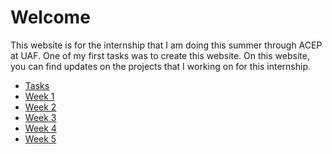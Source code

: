 # Welcome

This website is for the internship that I am doing this summer through ACEP at UAF. One of my first tasks was to create this 
website. On this website, you can find updates on the projects that I working on for this internship.

* [Tasks](http://kjswedberg.github.io/tasks)
* [Week 1](http://kjswedberg.github.io/week1)
* [Week 2](http://kjswedberg.github.io/week2)
* [Week 3](http://kjswedberg.github.io/week3)
* [Week 4](http://kjswedberg.github.io/week4)
* [Week 5](http://kjswedberg.github.io/week5)
